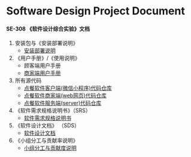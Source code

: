 # Software Design Project Document

#### SE-308 《软件设计综合实验》文档
1. 安装包与《安装部署说明》
    + [安装部署说明](https://github.com/ChickenDinner8/SDP-document/blob/master/Documents/%E5%AE%89%E8%A3%85%E9%83%A8%E7%BD%B2%E8%AF%B4%E6%98%8E.md)
2. 《用户手册》/《使用说明》
    - 顾客端用户手册
    - [商家端用户手册](https://github.com/ChickenDinner8/SDP-document/blob/master/Documents/%E5%95%86%E5%AE%B6%E7%AB%AF%E7%94%A8%E6%88%B7%E6%89%8B%E5%86%8C.md)
3. 所有源代码
    + [点餐软件客户端(微信小程序)代码仓库](https://github.com/ChickenDinner8/Client-Customer)
    + [点餐软件商家端(web网页)代码仓库](https://github.com/ChickenDinner8/Client-Merchant)
    + [点餐软件服务端(server)代码仓库](https://github.com/ChickenDinner8/Server)
4. 《软件需求规格说明书》（SRS）
    - [软件需求规格说明书](https://github.com/ChickenDinner8/SDP-document/blob/master/Documents/%E8%BD%AF%E4%BB%B6%E9%9C%80%E6%B1%82%E8%A7%84%E6%A0%BC%E8%AF%B4%E6%98%8E%E4%B9%A6.md)
5. 《软件设计文档》 （SDS）
    - [软件设计文档](https://github.com/ChickenDinner8/SDP-document/blob/master/Documents/%E8%BD%AF%E4%BB%B6%E8%AE%BE%E8%AE%A1%E6%96%87%E6%A1%A3.md)
6. 《小组分工与贡献率说明》
    - [小组分工与贡献度说明](https://github.com/ChickenDinner8/SDP-document/blob/master/Documents/%E5%B0%8F%E7%BB%84%E5%88%86%E5%B7%A5%E4%B8%8E%E8%B4%A1%E7%8C%AE%E7%8E%87%E8%AF%B4%E6%98%8E.md)

